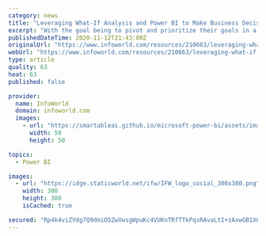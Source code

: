 ```yaml
---
category: news
title: "Leveraging What-If Analysis and Power BI to Make Business Decisions During the Coronavirus Pandemic"
excerpt: "With the goal being to pivot and prioritize their goals in a time of crisis, they partnered with CloudMoyo to leverage what-if analysis and Power BI. The resulting solution was the ..."
publishedDateTime: 2020-11-12T21:43:00Z
originalUrl: "https://www.infoworld.com/resources/210663/leveraging-what-if-analysis-and-power-bi-to-make-business-decisions-during-the-coronavirus-pandemic"
webUrl: "https://www.infoworld.com/resources/210663/leveraging-what-if-analysis-and-power-bi-to-make-business-decisions-during-the-coronavirus-pandemic"
type: article
quality: 63
heat: 63
published: false

provider:
  name: InfoWorld
  domain: infoworld.com
  images:
    - url: "https://smartableai.github.io/microsoft-power-bi/assets/images/organizations/infoworld.com-50x50.jpg"
      width: 50
      height: 50

topics:
  - Power BI

images:
  - url: "https://idge.staticworld.net/ifw/IFW_logo_social_300x300.png"
    width: 300
    height: 300
    isCached: true

secured: "Rp4k4viZVdg7Q9dmiO5ZwVwsgWpuKc4VUKnTRfTTkPqsRAvaLtI+zAxwGB1X8KhIAQVrYxUOzNrGD7KVYtjdfX0hFaveMRJqM8QFC89neXMjlSuEJq6JpRCYou1cb+oJE45tg8oEyaO9qWNGuX/cfPcG/e5dh0gG5zSaTxK+qoj0poJoAb6CgpHPhxpJlfnf2mKwN8QbIq0L4Y0o0SMKp8kfQMQ4fBrpVDvToNngy9ilDF1Bx2g+LUZdDKDiuaG3x3jBaNKpx+MD+c76mXpbAjykypnf9NM9VsJ68JISng80s0OvMb1B6RF/SEAQMf+tfY6G868uPxVzvtHWn2s81dnYb/OeURwXW2Ar4vM1zCI=;/peyCO2vNnCMaJx81oC37A=="
---
```


